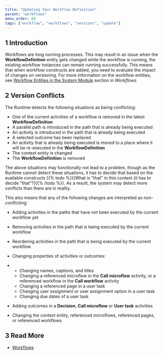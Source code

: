 ```yaml
---
title: "Updating Your Workflow Definition"
parent: "workflows"
menu_order: 60
tags: ["workflow", "workflows", "versions", "update"]
---
```


## 1 Introduction

Workflows are long running processes. This may result in an issue when the **WorkflowDefinition** entity gets changed while the workflow is running, the existing workflow instances can remain running successfully. This means that when workflow constructs are added, you need to evaluate the impact of changes on versioning. For more information on the workflow entities, see [Workflow Entities in the System Module](workflows#workflow-entities) section in *Workflows*.

## 2 Version Conflicts

The Runtime detects the following situations as being conflicting:

* One of the current activities of a workflow is removed in the latest **WorkflowDefinition**
* A parallel path is introduced in the path that is already being executed
* An activity is introduced in the path that is already being executed
* A selected outcome has been replaced
* An activity that is already being executed is moved to a place where it will be re-executed in the **WorkflowDefinition**
* The context entity is changed
* The **WorkflowDefinition** is removed

The above situations may functionally not lead to a problem, though as the Runtime cannot detect these situations, it has to decide that based on the available constructs {{% todo %}}[What is "that" in this context (it has to decide "that"?]{{% /todo %}}. As a result, the system may detect more conflicts than there are in reality.

This also means that any of the following changes are interpreted as non-conflicting:

* Adding activities in the paths that have not been executed by the current workflow yet

* Removing activities in the path that is being executed by the current workflow

* Reordering activities in  the path that is being executed by the current workflow

* Changing properties of activities or outcomes:

* * Changing names, captions, and titles
  * Changing a referenced microflow in the **Call microflow** activity, or a referenced workflow in the **Call workflow** activity
  * Changing a referenced page in a user task
  * Changing user assignment or user assignment option in a user task
  * Changing due dates of a user task

* Adding outcomes in a **Decision**, **Call microflow** or **User task** activities

* Changing the context entity, referenced microflows, referenced pages, or referenced workflows

## 3 Read More

* [Workflows](workflows)